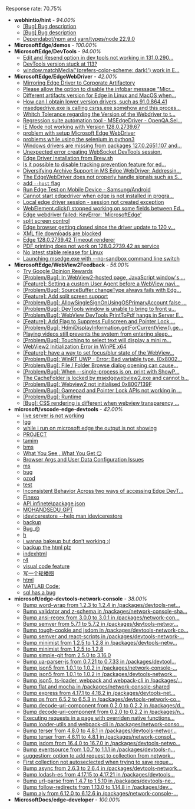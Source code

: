 Response rate: 70.75%

* **webhintio/hint** - _94.00%_
  * [[Bug] Bug description](https://github.com/webhintio/hint/issues/5980)
  * [[Bug] Bug description](https://github.com/webhintio/hint/issues/5979)
  * [Dependabot/npm and yarn/types/node 22.9.0](https://github.com/webhintio/hint/pull/5977)
* **MicrosoftEdge/demos** - _100.00%_
* **MicrosoftEdge/DevTools** - _94.00%_
  * [Edit and Resend option in dev tools not working in 131.0.290...](https://github.com/MicrosoftEdge/DevTools/issues/305)
  * [DevTools version stuck at 113?](https://github.com/MicrosoftEdge/DevTools/issues/304)
  * [window.matchMedia('(prefers-color-scheme: dark)')  work in E...](https://github.com/MicrosoftEdge/DevTools/issues/303)
* **MicrosoftEdge/EdgeWebDriver** - _42.00%_
  * [Mirroring Edge Driver to Corporate Artifactory](https://github.com/MicrosoftEdge/EdgeWebDriver/issues/179)
  * [Please allow the option to disable the infobar message "Micr...](https://github.com/MicrosoftEdge/EdgeWebDriver/issues/177)
  * [Different artifacts version for Edge in Linux and MacOS when...](https://github.com/MicrosoftEdge/EdgeWebDriver/issues/175)
  * [How can I obtain lower version drivers, such as 91.0.864.41](https://github.com/MicrosoftEdge/EdgeWebDriver/issues/174)
  * [msedgedrive.exe is calling csrss.exe somehow and this proces...](https://github.com/MicrosoftEdge/EdgeWebDriver/issues/172)
  * [Whitch Tolerance regarding the Version of the Webdriver to t...](https://github.com/MicrosoftEdge/EdgeWebDriver/issues/171)
  * [Regression suite automation tool - MSEdgeDriver - OpenQA.Sel...](https://github.com/MicrosoftEdge/EdgeWebDriver/issues/170)
  * [IE Mode not working with Version 128.0.2739.67](https://github.com/MicrosoftEdge/EdgeWebDriver/issues/169)
  * [problem with setup Microsoft Edge WebDriver ](https://github.com/MicrosoftEdge/EdgeWebDriver/issues/168)
  * [problems while using the selenium in python3](https://github.com/MicrosoftEdge/EdgeWebDriver/issues/167)
  * [Windows drivers are missing from packages 127.0.2651.107 and...](https://github.com/MicrosoftEdge/EdgeWebDriver/issues/166)
  * [Unexpected error creating WebSocket DevTools session.](https://github.com/MicrosoftEdge/EdgeWebDriver/issues/163)
  * [Edge Driver Installation from Brew.sh](https://github.com/MicrosoftEdge/EdgeWebDriver/issues/157)
  * [Is it possible to disable tracking prevention feature for ed...](https://github.com/MicrosoftEdge/EdgeWebDriver/issues/154)
  * [Diversifying Archive Support in MS Edge WebDriver: Addressin...](https://github.com/MicrosoftEdge/EdgeWebDriver/issues/153)
  * [The EdgeWebDriver does not properly handle signals such as S...](https://github.com/MicrosoftEdge/EdgeWebDriver/issues/152)
  * [add `--host` flag](https://github.com/MicrosoftEdge/EdgeWebDriver/issues/150)
  * [Run Edge Test on Mobile Device - Samsung/Android](https://github.com/MicrosoftEdge/EdgeWebDriver/issues/148)
  * [Cannot start edgedriver when edge is not installed in progra...](https://github.com/MicrosoftEdge/EdgeWebDriver/issues/144)
  * [Local edge driver session - session not created exception](https://github.com/MicrosoftEdge/EdgeWebDriver/issues/140)
  * [WebElement.click() stopped working on some fields between Ed...](https://github.com/MicrosoftEdge/EdgeWebDriver/issues/139)
  * [Edge webdriver failed: KeyError: 'MicrosoftEdge'](https://github.com/MicrosoftEdge/EdgeWebDriver/issues/138)
  * [split screen control](https://github.com/MicrosoftEdge/EdgeWebDriver/issues/137)
  * [Edge browser getting closed since the driver update to 120 v...](https://github.com/MicrosoftEdge/EdgeWebDriver/issues/135)
  * [XML file downloads are blocked](https://github.com/MicrosoftEdge/EdgeWebDriver/issues/133)
  * [Edge 128.0.2739.42 Timeout renderer](https://github.com/MicrosoftEdge/EdgeWebDriver/issues/165)
  * [PDF printing does not work on 128.0.2739.42 as service](https://github.com/MicrosoftEdge/EdgeWebDriver/issues/162)
  * [No latest stable release for Linux](https://github.com/MicrosoftEdge/EdgeWebDriver/issues/156)
  * [Launching msedge.exe with --no-sandbox command line switch](https://github.com/MicrosoftEdge/EdgeWebDriver/issues/141)
* **MicrosoftEdge/WebView2Feedback** - _56.00%_
  * [Try Google Opinion Rewards](https://github.com/MicrosoftEdge/WebView2Feedback/issues/5004)
  * [[Problem/Bug]: In WebView2-hosted page, JavaScript window's ...](https://github.com/MicrosoftEdge/WebView2Feedback/issues/5003)
  * [[Feature]: Setting a custom User Agent before a WebView navi...](https://github.com/MicrosoftEdge/WebView2Feedback/issues/4993)
  * [[Problem/Bug]: SourceBuffer.changeType always fails with Edg...](https://github.com/MicrosoftEdge/WebView2Feedback/issues/4988)
  * [[Feature]: Add split screen support](https://github.com/MicrosoftEdge/WebView2Feedback/issues/4984)
  * [[Problem/Bug]: AllowSingleSignOnUsingOSPrimaryAccount false ...](https://github.com/MicrosoftEdge/WebView2Feedback/issues/4980)
  * [[Problem/Bug]: DevTools window is unable to bring to front u...](https://github.com/MicrosoftEdge/WebView2Feedback/issues/4964)
  * [[Problem/Bug]: WebView DevTools PrintToPdf hangs in Server E...](https://github.com/MicrosoftEdge/WebView2Feedback/issues/4961)
  * [[Feature]: Add Flag to Suppress Fullscreen and Pointer Lock ...](https://github.com/MicrosoftEdge/WebView2Feedback/issues/4960)
  * [[Problem/Bug]: HdmiDisplayInformation.getForCurrentView().ge...](https://github.com/MicrosoftEdge/WebView2Feedback/issues/4958)
  * [Playing videos still prevents the system from entering sleep...](https://github.com/MicrosoftEdge/WebView2Feedback/issues/4957)
  * [[Problem/Bug]: Touching to select text will display a mini m...](https://github.com/MicrosoftEdge/WebView2Feedback/issues/4954)
  * [WebView2 Initialization Error in WinPE x64](https://github.com/MicrosoftEdge/WebView2Feedback/issues/4951)
  * [[Feature]: have a way to set focus/blur state of the WebView...](https://github.com/MicrosoftEdge/WebView2Feedback/issues/4944)
  * [[Problem/Bug]: WinRT UWP - Error: Bad variable type. (0x8002...](https://github.com/MicrosoftEdge/WebView2Feedback/issues/4934)
  * [[Problem/Bug]: File / Folder Browse dialog opening can cause...](https://github.com/MicrosoftEdge/WebView2Feedback/issues/4998)
  * [[Problem/Bug]: When --single-process is on, print with ShowP...](https://github.com/MicrosoftEdge/WebView2Feedback/issues/4996)
  * [The CacheFolder is locked by msedgewebview2.exe and cannot b...](https://github.com/MicrosoftEdge/WebView2Feedback/issues/4983)
  * [[Problem/Bug]: Webview2 not initialised 0x8007139F](https://github.com/MicrosoftEdge/WebView2Feedback/issues/4973)
  * [[Problem/Bug]: Gamepad and Pointer Lock APIs not working in ...](https://github.com/MicrosoftEdge/WebView2Feedback/issues/4968)
  * [[Problem/Bug]: Runtime](https://github.com/MicrosoftEdge/WebView2Feedback/issues/4955)
  * [[Bug]: CSS rendering is different when webview transparency ...](https://github.com/MicrosoftEdge/WebView2Feedback/issues/4945)
* **microsoft/vscode-edge-devtools** - _42.00%_
  * [live server is not working](https://github.com/microsoft/vscode-edge-devtools/issues/2648)
  * [lgg](https://github.com/microsoft/vscode-edge-devtools/issues/2647)
  * [while i run on microsoft edge the output is not showing](https://github.com/microsoft/vscode-edge-devtools/issues/2646)
  * [PROJECT](https://github.com/microsoft/vscode-edge-devtools/issues/2645)
  * [tamim](https://github.com/microsoft/vscode-edge-devtools/issues/2644)
  * [bms](https://github.com/microsoft/vscode-edge-devtools/issues/2643)
  * [What You See , What You Get 😏](https://github.com/microsoft/vscode-edge-devtools/issues/2642)
  * [Browser Args and User Data Configuration Issues](https://github.com/microsoft/vscode-edge-devtools/issues/2641)
  * [ms](https://github.com/microsoft/vscode-edge-devtools/issues/2640)
  * [bug](https://github.com/microsoft/vscode-edge-devtools/issues/2638)
  * [ozod](https://github.com/microsoft/vscode-edge-devtools/issues/2637)
  * [test](https://github.com/microsoft/vscode-edge-devtools/issues/2636)
  * [Inconsistent Behavior Across two ways of accessing Edge DevT...](https://github.com/microsoft/vscode-edge-devtools/issues/2635)
  * [Finexo](https://github.com/microsoft/vscode-edge-devtools/issues/2633)
  * [API infinete\package.json](https://github.com/microsoft/vscode-edge-devtools/issues/2631)
  * [MOHANDSEDU_GPT](https://github.com/microsoft/vscode-edge-devtools/issues/2629)
  * [idevicerestore --help man idevicerestore](https://github.com/microsoft/vscode-edge-devtools/issues/2628)
  * [backup](https://github.com/microsoft/vscode-edge-devtools/issues/2627)
  * [Bug_@](https://github.com/microsoft/vscode-edge-devtools/issues/2625)
  * [h](https://github.com/microsoft/vscode-edge-devtools/issues/2622)
  * [i wanaa bakeup but don’t working :(](https://github.com/microsoft/vscode-edge-devtools/issues/2621)
  * [backup the html plz](https://github.com/microsoft/vscode-edge-devtools/issues/2620)
  * [indexhtml](https://github.com/microsoft/vscode-edge-devtools/issues/2619)
  * [r4](https://github.com/microsoft/vscode-edge-devtools/issues/2618)
  * [visual code feature](https://github.com/microsoft/vscode-edge-devtools/issues/2617)
  * [写一个轮播图](https://github.com/microsoft/vscode-edge-devtools/issues/2639)
  * [html](https://github.com/microsoft/vscode-edge-devtools/issues/2634)
  * [MATLAB Code:](https://github.com/microsoft/vscode-edge-devtools/issues/2624)
  * [sql has a bug](https://github.com/microsoft/vscode-edge-devtools/issues/2623)
* **microsoft/edge-devtools-network-console** - _38.00%_
  * [Bump word-wrap from 1.2.3 to 1.2.4 in /packages/devtools-net...](https://github.com/microsoft/edge-devtools-network-console/pull/123)
  * [Bump validator and z-schema in /packages/network-console-sha...](https://github.com/microsoft/edge-devtools-network-console/pull/122)
  * [Bump ansi-regex from 3.0.0 to 3.0.1 in /packages/network-con...](https://github.com/microsoft/edge-devtools-network-console/pull/121)
  * [Bump semver from 5.7.1 to 5.7.2 in /packages/devtools-networ...](https://github.com/microsoft/edge-devtools-network-console/pull/120)
  * [Bump tough-cookie and jsdom in /packages/devtools-network-co...](https://github.com/microsoft/edge-devtools-network-console/pull/119)
  * [Bump semver and react-scripts in /packages/devtools-network-...](https://github.com/microsoft/edge-devtools-network-console/pull/117)
  * [Bump minimist from 1.2.5 to 1.2.8 in /packages/devtools-netw...](https://github.com/microsoft/edge-devtools-network-console/pull/112)
  * [Bump minimist from 1.2.5 to 1.2.8](https://github.com/microsoft/edge-devtools-network-console/pull/111)
  * [Bump simple-git from 2.5.0 to 3.16.0](https://github.com/microsoft/edge-devtools-network-console/pull/110)
  * [Bump ua-parser-js from 0.7.21 to 0.7.33 in /packages/devtool...](https://github.com/microsoft/edge-devtools-network-console/pull/109)
  * [Bump json5 from 1.0.1 to 1.0.2 in /packages/network-console-...](https://github.com/microsoft/edge-devtools-network-console/pull/108)
  * [Bump json5 from 1.0.1 to 1.0.2 in /packages/devtools-network...](https://github.com/microsoft/edge-devtools-network-console/pull/107)
  * [Bump json5, ts-loader, webpack and webpack-cli in /packages/...](https://github.com/microsoft/edge-devtools-network-console/pull/106)
  * [Bump flat and mocha in /packages/network-console-shared](https://github.com/microsoft/edge-devtools-network-console/pull/105)
  * [Bump express from 4.17.1 to 4.18.2 in /packages/devtools-net...](https://github.com/microsoft/edge-devtools-network-console/pull/104)
  * [Bump qs from 6.5.2 to 6.5.3 in /packages/devtools-network-co...](https://github.com/microsoft/edge-devtools-network-console/pull/103)
  * [Bump decode-uri-component from 0.2.0 to 0.2.2 in /packages/d...](https://github.com/microsoft/edge-devtools-network-console/pull/101)
  * [Bump decode-uri-component from 0.2.0 to 0.2.2 in /packages/n...](https://github.com/microsoft/edge-devtools-network-console/pull/100)
  * [Executing requests in a page with overriden native functions...](https://github.com/microsoft/edge-devtools-network-console/issues/99)
  * [Bump loader-utils and webpack-cli in /packages/network-conso...](https://github.com/microsoft/edge-devtools-network-console/pull/98)
  * [Bump terser from 4.8.0 to 4.8.1 in /packages/devtools-networ...](https://github.com/microsoft/edge-devtools-network-console/pull/97)
  * [Bump terser from 4.6.11 to 4.8.1 in /packages/network-consol...](https://github.com/microsoft/edge-devtools-network-console/pull/96)
  * [Bump jsdom from 16.4.0 to 16.7.0 in /packages/devtools-netwo...](https://github.com/microsoft/edge-devtools-network-console/pull/94)
  * [Bump eventsource from 1.0.7 to 1.1.1 in /packages/devtools-n...](https://github.com/microsoft/edge-devtools-network-console/pull/93)
  * [suggestion: option to add request to collection from network...](https://github.com/microsoft/edge-devtools-network-console/issues/92)
  * [First collection not autoseclected when trying to save reque...](https://github.com/microsoft/edge-devtools-network-console/issues/91)
  * [Bump async from 2.6.3 to 2.6.4 in /packages/devtools-network...](https://github.com/microsoft/edge-devtools-network-console/pull/90)
  * [Bump lodash-es from 4.17.15 to 4.17.21 in /packages/devtools...](https://github.com/microsoft/edge-devtools-network-console/pull/84)
  * [Bump url-parse from 1.4.7 to 1.5.10 in /packages/devtools-ne...](https://github.com/microsoft/edge-devtools-network-console/pull/83)
  * [Bump follow-redirects from 1.13.0 to 1.14.8 in /packages/dev...](https://github.com/microsoft/edge-devtools-network-console/pull/81)
  * [Bump ajv from 6.12.0 to 6.12.6 in /packages/network-console-...](https://github.com/microsoft/edge-devtools-network-console/pull/80)
* **MicrosoftDocs/edge-developer** - _100.00%_